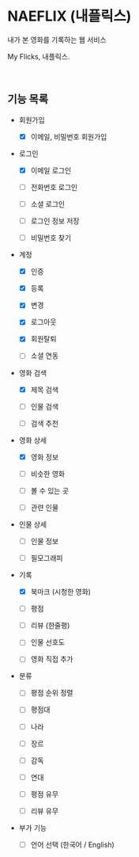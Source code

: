# NAEFLIX (내플릭스)

내가 본 영화를 기록하는 웹 서비스

My Flicks, 내플릭스.

<br/>

## 기능 목록

- 회원가입

  - [x] 이메일, 비밀번호 회원가입

- 로그인

  - [x] 이메일 로그인

  - [ ] 전화번호 로그인

  - [ ] 소셜 로그인

  - [ ] 로그인 정보 저장

  - [ ] 비밀번호 찾기

- 계정

  - [x] 인증

  - [x] 등록

  - [x] 변경

  - [x] 로그아웃

  - [x] 회원탈퇴

  - [ ] 소셜 연동

- 영화 검색

  - [x] 제목 검색

  - [ ] 인물 검색

  - [ ] 검색 추천

- 영화 상세

  - [x] 영화 정보

  - [ ] 비슷한 영화

  - [ ] 볼 수 있는 곳

  - [ ] 관련 인물

- 인물 상세

  - [ ] 인물 정보

  - [ ] 필모그래피

- 기록

  - [x] 북마크 (시청한 영화)

  - [ ] 평점

  - [ ] 리뷰 (한줄평)

  - [ ] 인물 선호도

  - [ ] 영화 직접 추가

- 분류 

  - [ ] 평점 순위 정렬

  - [ ] 평점대

  - [ ] 나라

  - [ ] 장르

  - [ ] 감독

  - [ ] 연대

  - [ ] 평점 유무

  - [ ] 리뷰 유무


- 부가 기능

  - [ ] 언어 선택 (한국어 / English)
